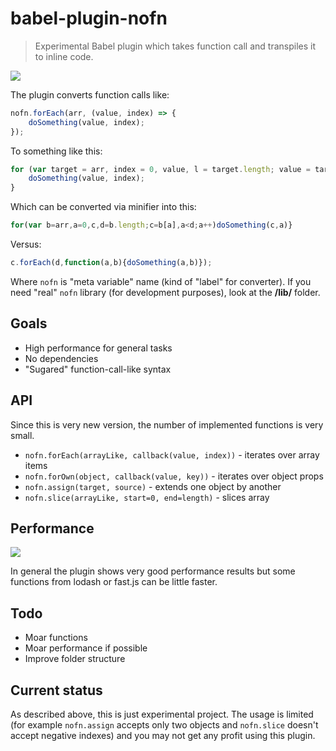 # babel-plugin-nofn

> Experimental Babel plugin which takes function call and transpiles it to inline code.

![](http://risovach.ru/thumb/upload/240c240/2012/12/generator/chyo_7217242_orig_.jpeg)

The plugin converts function calls like:

```js
nofn.forEach(arr, (value, index) => {
	doSomething(value, index);
});
```

To something like this:
```js
for (var target = arr, index = 0, value, l = target.length; value = target[index], index < l; index++) {
	doSomething(value, index);
}
```

Which can be converted via minifier into this:
```js
for(var b=arr,a=0,c,d=b.length;c=b[a],a<d;a++)doSomething(c,a)}
```

Versus:
```js
c.forEach(d,function(a,b){doSomething(a,b)});
```

Where ``nofn`` is "meta variable" name (kind of "label" for converter). If you need "real" ``nofn`` library (for development purposes), look at the **/lib/** folder.


## Goals
- High performance for general tasks
- No dependencies
- "Sugared" function-call-like syntax

## API
Since this is very new version, the number of implemented functions is very small.
- ``nofn.forEach(arrayLike, callback(value, index))`` - iterates over array items
- ``nofn.forOwn(object, callback(value, key))`` - iterates over object props
- ``nofn.assign(target, source)`` - extends one object by another
- ``nofn.slice(arrayLike, start=0, end=length)`` - slices array

## Performance
![](http://i.imgur.com/EOUAIgQ.png)

In general the plugin shows very good performance results but some functions from lodash or fast.js can be little faster.

## Todo
- Moar functions
- Moar performance if possible
- Improve folder structure

## Current status
As described above, this is just experimental project. The usage is limited (for example ``nofn.assign`` accepts only two objects and ``nofn.slice`` doesn't accept negative indexes) and you may not get any profit using this plugin.
